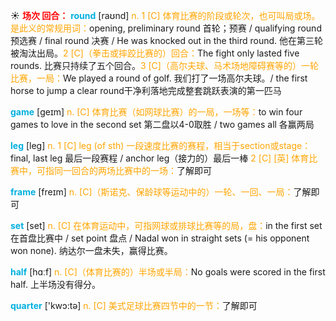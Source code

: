 ☀ <font color="red">**场次 回合：**</font>
<font color="sky blue">**round**</font> [raʊnd] 
<font color="orange">n. 1 [C] 体育比赛的阶段或轮次，也可叫局或场。是此义的常规用词：</font>opening, preliminary round 首轮；预赛 / qualifying round 预选赛 / final round 决赛 / He was knocked out in the third round. 他在第三轮被淘汰出局。<font color="orange">2 [C]（拳击或摔跤比赛的）回合：</font>The fight only lasted five rounds. 比赛只持续了五个回合。<font color="orange">3 [C]（高尔夫球、马术场地障碍赛等的）一轮比赛，一局：</font>We played a round of golf. 我们打了一场高尔夫球。/ the first horse to jump a clear round干净利落地完成整套跳跃表演的第一匹马

<font color="sky blue">**game**</font> [ɡeɪm] 
<font color="orange">n. [C] 体育比赛（如网球比赛）的一局，一场等：</font>to win four games to love in the second set 第二盘以4-0取胜 / two games all 各赢两局

<font color="sky blue">**leg**</font> [leɡ] 
<font color="orange">n. 1 [C] leg (of sth) 一段速度比赛的赛程，相当于section或stage：</font>final, last leg 最后一段赛程 / anchor leg（接力的）最后一棒 <font color="orange">2 [C] [英] 体育比赛中，可指同一回合的两场比赛中的一场：</font>了解即可
           
<font color="sky blue">**frame**</font> [freɪm]
<font color="orange">n. [C]（斯诺克、保龄球等运动中的）一轮、一回、一局：</font>了解即可

<font color="sky blue">**set**</font> [set] 
<font color="orange">n. [C] 在体育运动中，可指网球或排球比赛等的局，盘：</font>in the first set 在首盘比赛中 / set point 盘点 / Nadal won in straight sets (= his opponent won none). 纳达尔一盘未失，赢得比赛。

<font color="sky blue">**half**</font> [hɑːf] 
<font color="orange">n. [C]（体育比赛的）半场或半局：</font>No goals were scored in the first half. 上半场没有得分。

<font color="sky blue">**quarter**</font> ['kwɔ:tə] 
<font color="orange">n. [C] 美式足球比赛四节中的一节：</font>了解即可

